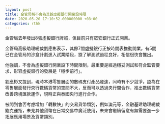 ```yaml
---
layout: post
title: 金管局稱不會為其餘虛擬銀行開業設時限
date: 2020-05-20 17:10:52.000000000 +08:00
categories: rthk
---
```


金管局去年發出8張虛擬銀行牌照，但目前只有眾安銀行正式開業。

金管局高級助理總裁劉應彬表示，其餘7間虛擬銀行正按時間表推動開業，有5間已在金管局的沙盒計劃進入試業階段，據了解測試過程良好，相信很快會推出。

他強調，不會為虛擬銀行開業設下時間限制，最重要是經過穩妥測試和符合監管要求，形容虛擬銀行的發展是「穩步前行」。

劉應彬又提到，現時本港零售層面的數碼支付產品發達，同時有不少競爭，認為在零售層面發行央行數碼貨幣的空間不大，反而可以透過央行間合作，推出數碼貨幣改善跨境匯款運作，現時正與泰國央行進行合作。

被問到會否考慮增加「轉數快」的交易貨幣類別，例如澳元等，金融基建助理總裁鮑克運指，未見其他貨幣在日常交易中廣泛使用，未來會繼續留意有無需要進一步拓展應用場景及貨幣類別。
